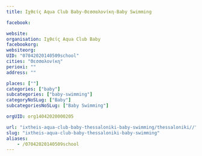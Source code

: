```yaml
---
title: Ιχθείς Aqua Club Baby-Θεσσαλονίκη-Baby Swimming

facebook:

website:
organisation: Ιχθείς Aqua Club Baby
facebookorg:
websiteorg:
UID: "07042020140509school"
cities: "Θεσσαλονίκη"
perioxi: ""
address: ""

places: [""]
categories: ["baby"]
subcategories: ["baby-swimming"]
categoryNoSLug: ["Baby"]
subcategoriesNoSLug: ["Baby Swimming"]

orgUID: org14042020000205

url: "ixtheis-aqua-club-baby-thessaloniki-baby-swimming/thessaloniki//"
slug: "ixtheis-aqua-club-baby-thessaloniki-baby-swimming"
aliases:
    - /07042020140509school
---
```





